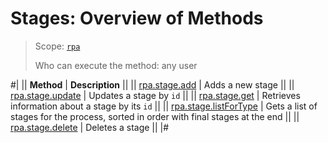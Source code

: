 # Stages: Overview of Methods

> Scope: [`rpa`](../../../scopes/permissions.md)
>
> Who can execute the method: any user

#| 
|| **Method** | **Description** ||
|| [rpa.stage.add](./rpa-stage-add.md) | Adds a new stage ||
|| [rpa.stage.update](./rpa-stage-update.md) | Updates a stage by `id` ||
|| [rpa.stage.get](./rpa-stage-get.md) | Retrieves information about a stage by its `id` ||
|| [rpa.stage.listForType](./rpa-stage-list-for-type.md) | Gets a list of stages for the process, sorted in order with final stages at the end ||
|| [rpa.stage.delete](./rpa-stage-delete.md) | Deletes a stage ||
|#